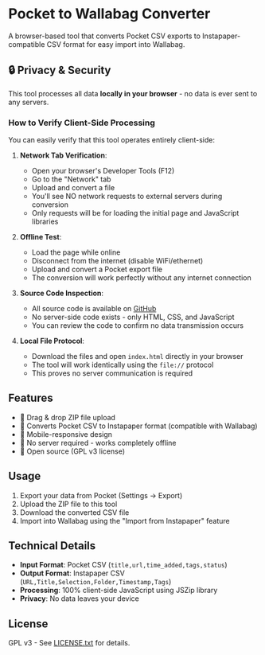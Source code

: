 # Pocket to Wallabag Converter

A browser-based tool that converts Pocket CSV exports to Instapaper-compatible CSV format for easy import into Wallabag.

## 🔒 Privacy & Security

This tool processes all data **locally in your browser** - no data is ever sent to any servers.

### How to Verify Client-Side Processing

You can easily verify that this tool operates entirely client-side:

1. **Network Tab Verification**:
   - Open your browser's Developer Tools (F12)
   - Go to the "Network" tab
   - Upload and convert a file
   - You'll see NO network requests to external servers during conversion
   - Only requests will be for loading the initial page and JavaScript libraries

2. **Offline Test**:
   - Load the page while online
   - Disconnect from the internet (disable WiFi/ethernet)
   - Upload and convert a Pocket export file
   - The conversion will work perfectly without any internet connection

3. **Source Code Inspection**:
   - All source code is available on [GitHub](https://github.com/benjaminoakes/pocket-to-wallabag/)
   - No server-side code exists - only HTML, CSS, and JavaScript
   - You can review the code to confirm no data transmission occurs

4. **Local File Protocol**:
   - Download the files and open `index.html` directly in your browser
   - The tool will work identically using the `file://` protocol
   - This proves no server communication is required

## Features

- 📁 Drag & drop ZIP file upload
- 🔄 Converts Pocket CSV to Instapaper format (compatible with Wallabag)
- 📱 Mobile-responsive design
- 🚫 No server required - works completely offline
- 📖 Open source (GPL v3 license)

## Usage

1. Export your data from Pocket (Settings → Export)
2. Upload the ZIP file to this tool
3. Download the converted CSV file
4. Import into Wallabag using the "Import from Instapaper" feature

## Technical Details

- **Input Format**: Pocket CSV (`title,url,time_added,tags,status`)
- **Output Format**: Instapaper CSV (`URL,Title,Selection,Folder,Timestamp,Tags`)
- **Processing**: 100% client-side JavaScript using JSZip library
- **Privacy**: No data leaves your device

## License

GPL v3 - See [LICENSE.txt](LICENSE.txt) for details.
